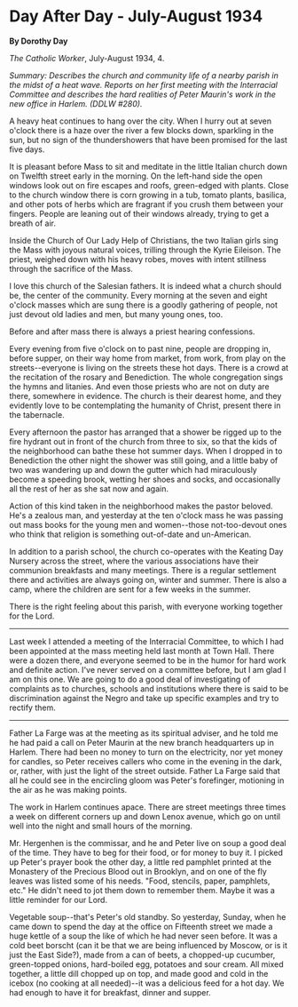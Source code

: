 Day After Day - July-August 1934
================================

**By Dorothy Day**

*The Catholic Worker*, July-August 1934, 4.

*Summary: Describes the church and community life of a nearby parish in
the midst of a heat wave. Reports on her first meeting with the
Interracial Committee and describes the hard realities of Peter Maurin's
work in the new office in Harlem. (DDLW \#280).*

A heavy heat continues to hang over the city. When I hurry out at seven
o'clock there is a haze over the river a few blocks down, sparkling in
the sun, but no sign of the thundershowers that have been promised for
the last five days.

It is pleasant before Mass to sit and meditate in the little Italian
church down on Twelfth street early in the morning. On the left-hand
side the open windows look out on fire escapes and roofs, green-edged
with plants. Close to the church window there is corn growing in a tub,
tomato plants, basilica, and other pots of herbs which are fragrant if
you crush them between your fingers. People are leaning out of their
windows already, trying to get a breath of air.

Inside the Church of Our Lady Help of Christians, the two Italian girls
sing the Mass with joyous natural voices, trilling through the Kyrie
Eileison. The priest, weighed down with his heavy robes, moves with
intent stillness through the sacrifice of the Mass.

I love this church of the Salesian fathers. It is indeed what a church
should be, the center of the community. Every morning at the seven and
eight o'clock masses which are sung there is a goodly gathering of
people, not just devout old ladies and men, but many young ones, too.

Before and after mass there is always a priest hearing confessions.

Every evening from five o'clock on to past nine, people are dropping in,
before supper, on their way home from market, from work, from play on
the streets--everyone is living on the streets these hot days. There is
a crowd at the recitation of the rosary and Benediction. The whole
congregation sings the hymns and litanies. And even those priests who
are not on duty are there, somewhere in evidence. The church is their
dearest home, and they evidently love to be contemplating the humanity
of Christ, present there in the tabernacle.

Every afternoon the pastor has arranged that a shower be rigged up to
the fire hydrant out in front of the church from three to six, so that
the kids of the neighborhood can bathe these hot summer days. When I
dropped in to Benediction the other night the shower was still going,
and a little baby of two was wandering up and down the gutter which had
miraculously become a speeding brook, wetting her shoes and socks, and
occasionally all the rest of her as she sat now and again.

Action of this kind taken in the neighborhood makes the pastor beloved.
He's a zealous man, and yesterday at the ten o'clock mass he was passing
out mass books for the young men and women--those not-too-devout ones
who think that religion is something out-of-date and un-American.

In addition to a parish school, the church co-operates with the Keating
Day Nursery across the street, where the various associations have their
communion breakfasts and many meetings. There is a regular settlement
there and activities are always going on, winter and summer. There is
also a camp, where the children are sent for a few weeks in the summer.

There is the right feeling about this parish, with everyone working
together for the Lord.

- - -

Last week I attended a meeting of the Interracial Committee, to which I
had been appointed at the mass meeting held last month at Town Hall.
There were a dozen there, and everyone seemed to be in the humor for
hard work and definite action. I've never served on a committee before,
but I am glad I am on this one. We are going to do a good deal of
investigating of complaints as to churches, schools and institutions
where there is said to be discrimination against the Negro and take up
specific examples and try to rectify them.

- - -

Father La Farge was at the meeting as its spiritual adviser, and he told
me he had paid a call on Peter Maurin at the new branch headquarters up
in Harlem. There had been no money to turn on the electricity, nor yet
money for candles, so Peter receives callers who come in the evening in
the dark, or, rather, with just the light of the street outside. Father
La Farge said that all he could see in the encircling gloom was Peter's
forefinger, motioning in the air as he was making points.

The work in Harlem continues apace. There are street meetings three
times a week on different corners up and down Lenox avenue, which go on
until well into the night and small hours of the morning.

Mr. Hergenhen is the commissar, and he and Peter live on soup a good
deal of the time. They have to beg for their food, or for money to buy
it. I picked up Peter's prayer book the other day, a little red pamphlet
printed at the Monastery of the Precious Blood out in Brooklyn, and on
one of the fly leaves was listed some of his needs. "Food, stencils,
paper, pamphlets, etc." He didn't need to jot them down to remember
them. Maybe it was a little reminder for our Lord.

Vegetable soup--that's Peter's old standby. So yesterday, Sunday, when
he came down to spend the day at the office on Fifteenth street we made
a huge kettle of a soup the like of which he had never seen before. It
was a cold beet borscht (can it be that we are being influenced by
Moscow, or is it just the East Side?), made from a can of beets, a
chopped-up cucumber, green-topped onions, hard-boiled egg, potatoes and
sour cream. All mixed together, a little dill chopped up on top, and
made good and cold in the icebox (no cooking at all needed)--it was a
delicious feed for a hot day. We had enough to have it for breakfast,
dinner and supper.
